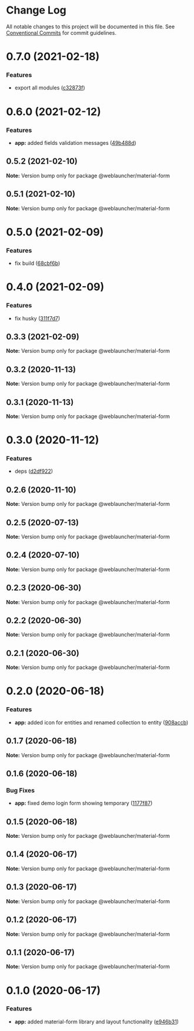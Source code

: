 # Change Log

All notable changes to this project will be documented in this file.
See [Conventional Commits](https://conventionalcommits.org) for commit guidelines.

# 0.7.0 (2021-02-18)


### Features

* export all modules ([c32873f](https://github.com/WebLauncher/angular-material-administration/commit/c32873ff6a2c0a44238aef51484c991740ddf01f))





# 0.6.0 (2021-02-12)


### Features

* **app:** added fields validation messages ([49b488d](https://github.com/WebLauncher/angular-material-administration/commit/49b488dcbf87a9311910774875257bbe6b50c7d9))





## 0.5.2 (2021-02-10)

**Note:** Version bump only for package @weblauncher/material-form





## 0.5.1 (2021-02-10)

**Note:** Version bump only for package @weblauncher/material-form





# 0.5.0 (2021-02-09)


### Features

* fix build ([68cbf6b](https://github.com/WebLauncher/angular-material-administration/commit/68cbf6be494deae7b16842ecff944730bb95f453))





# 0.4.0 (2021-02-09)


### Features

* fix husky ([311f7d7](https://github.com/WebLauncher/angular-material-administration/commit/311f7d7175571bcb226446b3d811d77728d56235))





## 0.3.3 (2021-02-09)

**Note:** Version bump only for package @weblauncher/material-form





## 0.3.2 (2020-11-13)

**Note:** Version bump only for package @weblauncher/material-form





## 0.3.1 (2020-11-13)

**Note:** Version bump only for package @weblauncher/material-form





# 0.3.0 (2020-11-12)


### Features

* deps ([d2df922](https://github.com/WebLauncher/angular-material-administration/commit/d2df9222c1b471c7b91beed18687afe40a0e6178))






## 0.2.6 (2020-11-10)

**Note:** Version bump only for package @weblauncher/material-form





## 0.2.5 (2020-07-13)

**Note:** Version bump only for package @weblauncher/material-form





## 0.2.4 (2020-07-10)

**Note:** Version bump only for package @weblauncher/material-form





## 0.2.3 (2020-06-30)

**Note:** Version bump only for package @weblauncher/material-form





## 0.2.2 (2020-06-30)

**Note:** Version bump only for package @weblauncher/material-form





## 0.2.1 (2020-06-30)

**Note:** Version bump only for package @weblauncher/material-form





# 0.2.0 (2020-06-18)


### Features

* **app:** added icon for entities and renamed collection to entity ([908accb](https://github.com/WebLauncher/angular-material-administration/commit/908accb1861baf807b026274737ac010c8da86ce))





## 0.1.7 (2020-06-18)

**Note:** Version bump only for package @weblauncher/material-form





## 0.1.6 (2020-06-18)


### Bug Fixes

* **app:** fixed demo login form showing temporary ([1177f87](https://github.com/WebLauncher/angular-material-administration/commit/1177f87971fa8b13dfaab82f3ea6d62489b39d70))





## 0.1.5 (2020-06-18)

**Note:** Version bump only for package @weblauncher/material-form





## 0.1.4 (2020-06-17)

**Note:** Version bump only for package @weblauncher/material-form





## 0.1.3 (2020-06-17)

**Note:** Version bump only for package @weblauncher/material-form





## 0.1.2 (2020-06-17)

**Note:** Version bump only for package @weblauncher/material-form





## 0.1.1 (2020-06-17)

**Note:** Version bump only for package @weblauncher/material-form





# 0.1.0 (2020-06-17)


### Features

* **app:** added material-form library and layout functionality ([e946b31](https://github.com/WebLauncher/angular-material-administration/commit/e946b3196ea9e10a1c2b99093a456699fd379602))
